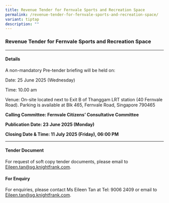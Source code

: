 ```yaml
---
title: Revenue Tender for Fernvale Sports and Recreation Space
permalink: /revenue-tender-for-fernvale-sports-and-recreation-space/
variant: tiptap
description: ""
---
```

<h3>Revenue Tender for Fernvale Sports and Recreation Space</h3>
<hr>
<h4>Details</h4>
<p>A non-mandatory Pre-tender briefing will be held on:</p>
<p>Date: 25 June 2025 (Wednesday)</p>
<p>Time: 10.00 am</p>
<p>Venue: On-site located next to Exit B of Thanggam LRT station (40 Fernvale
Road). Parking is available at Blk 465, Fernvale Road, Singapore 790465</p>
<p></p>
<p><strong>Calling Committee: Fernvale Citizens’ Consultative Committee</strong>
</p>
<p><strong>Publication Date: 23 June 2025 (Monday)</strong>
</p>
<p><strong>Closing Date &amp; Time: 11 July 2025 (Friday), 06:00 PM</strong>
</p>
<hr>
<h4>Tender Document</h4>
<p>For request of soft copy tender documents, please email to <a href="mailto:Eileen.tan@sg.knightfrank.com" rel="noopener noreferrer nofollow" target="_blank">Eileen.tan@sg.knightfrank.com</a>.</p>
<h4>For Enquiry</h4>
<p>For enquiries, please contact Ms Eileen Tan at Tel: 9006 2409 or email
to <a href="mailto:Eileen.tan@sg.knightfrank.com" rel="noopener noreferrer nofollow" target="_blank">Eileen.tan@sg.knightfrank.com</a>.</p>
